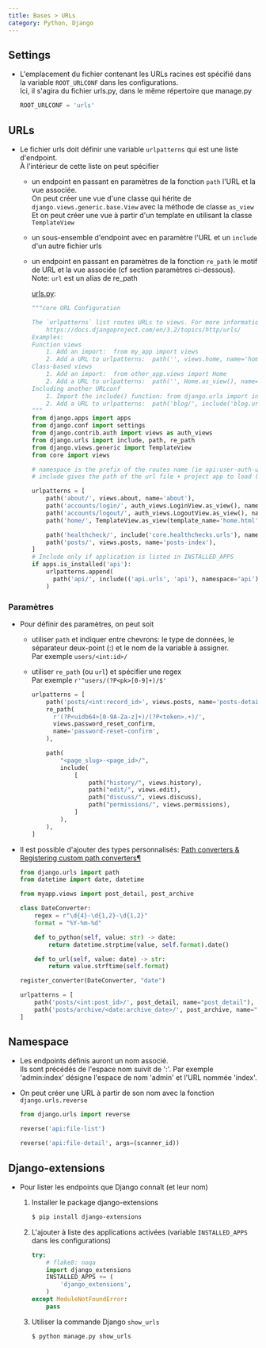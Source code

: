 ```yaml
---
title: Bases > URLs
category: Python, Django
---
```


## Settings

* L'emplacement du fichier contenant les URLs racines est spécifié dans la variable `ROOT_URLCONF` dans les configurations.  
  Ici, il s'agira du fichier urls.py, dans le même répertoire que manage.py

    ``` python
    ROOT_URLCONF = 'urls'
    ```

## URLs

* Le fichier urls doit définir une variable `urlpatterns` qui est une liste d'endpoint.  
  À l'intérieur de cette liste on peut spécifier

  - un endpoint en passant en paramètres de la fonction `path` l'URL et la vue associée.  
    On peut créer une vue d'une classe qui hérite de `django.views.generic.base.View` avec la méthode de classe `as_view`
    Et on peut créer une vue à partir d'un template en utilisant la classe `TemplateView`  

  - un sous-ensemble d'endpoint avec en paramètre l'URL et un `include` d'un autre fichier urls

  - un endpoint en passant en paramètres de la fonction `re_path` le motif de URL et la vue associée (cf section paramètres ci-dessous).  
    Note: `url` est un alias de re_path

    <ins>urls.py</ins>:

    ``` python
    """core URL Configuration

    The `urlpatterns` list routes URLs to views. For more information please see:
        https://docs.djangoproject.com/en/3.2/topics/http/urls/
    Examples:
    Function views
        1. Add an import:  from my_app import views
        2. Add a URL to urlpatterns:  path('', views.home, name='home')
    Class-based views
        1. Add an import:  from other_app.views import Home
        2. Add a URL to urlpatterns:  path('', Home.as_view(), name='home')
    Including another URLconf
        1. Import the include() function: from django.urls import include, path
        2. Add a URL to urlpatterns:  path('blog/', include('blog.urls'))
    """
    from django.apps import apps
    from django.conf import settings
    from django.contrib.auth import views as auth_views
    from django.urls import include, path, re_path
    from django.views.generic import TemplateView
    from core import views

    # namespace is the prefix of the routes name (ie api:user-auth-user)
    # include gives the path of the url file + project app to load (should be included in INSTALLED_APPS)

    urlpatterns = [
        path('about/', views.about, name='about'),
        path('accounts/login/', auth_views.LoginView.as_view(), name='login'),
        path('accounts/logout/', auth_views.LogoutView.as_view(), name='logout'),
        path('home/', TemplateView.as_view(template_name='home.html'), name='home'),

        path('healthcheck/', include('core.healthchecks.urls'), namespace='healthcheck'),
        path('posts/', views.posts, name='posts-index'),
    ]
    # Include only if application is listed in INSTALLED_APPS
    if apps.is_installed('api'):
        urlpatterns.append(
          path('api/', include(('api.urls', 'api'), namespace='api')),
        )
    ```

### Paramètres

* Pour définir des paramètres, on peut soit

  - utiliser `path` et indiquer entre chevrons: le type de données, le séparateur deux-point (:) et le nom de la variable à assigner.  
    Par exemple `users/<int:id>/`

  - utiliser `re_path` (ou `url`) et spécifier une regex  
    Par exemple `r'^users/(?P<pk>[0-9]+)/$'`

    ``` python
    urlpatterns = [
        path('posts/<int:record_id>', views.posts, name='posts-detail'),
        re_path(
          r'(?P<uidb64>[0-9A-Za-z]+)/(?P<token>.+)/',
          views.password_reset_confirm,
          name='password-reset-confirm',
        ),

        path(
            "<page_slug>-<page_id>/",
            include(
                [
                    path("history/", views.history),
                    path("edit/", views.edit),
                    path("discuss/", views.discuss),
                    path("permissions/", views.permissions),
                ]
            ),
        ),
    ]
    ```

* Il est possible d'ajouter des types personnalisés: [Path converters & Registering custom path converters¶](https://docs.djangoproject.com/en/dev/topics/http/urls/#path-converters)

  ``` python
  from django.urls import path
  from datetime import date, datetime

  from myapp.views import post_detail, post_archive

  class DateConverter:
      regex = r"\d{4}-\d{1,2}-\d{1,2}"
      format = "%Y-%m-%d"

      def to_python(self, value: str) -> date:
          return datetime.strptime(value, self.format).date()

      def to_url(self, value: date) -> str:
          return value.strftime(self.format)

  register_converter(DateConverter, "date")

  urlpatterns = [
      path('posts/<int:post_id>/', post_detail, name="post_detail"),
      path('posts/archive/<date:archive_date>/', post_archive, name="post_archive"),
  ]
  ```

## Namespace

* Les endpoints définis auront un nom associé.  
  Ils sont précédés de l'espace nom suivit de ':'. Par exemple 'admin:index' désigne l'espace de nom 'admin' et l'URL nommée 'index'.

* On peut créer une URL à partir de son nom avec la fonction `django.urls.reverse`

  ``` python
  from django.urls import reverse

  reverse('api:file-list')

  reverse('api:file-detail', args=(scanner_id))
  ```

## Django-extensions

* Pour lister les endpoints que Django connaît (et leur nom)

  1. Installer le package django-extensions

      ``` bash
      $ pip install django-extensions
      ```

  2. L'ajouter à liste des applications activées (variable `INSTALLED_APPS` dans les configurations)

      ``` python
      try:
          # flake8: noqa
          import django_extensions
          INSTALLED_APPS += (
              'django_extensions',
          )
      except ModuleNotFoundError:
          pass
      ```

  3. Utiliser la commande Django `show_urls`

      ``` bash
      $ python manage.py show_urls
      ```